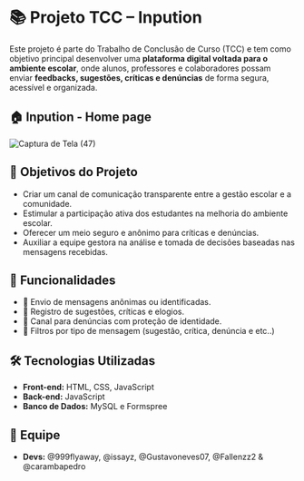 # 📚 Projeto TCC – Inpution

Este projeto é parte do Trabalho de Conclusão de Curso (TCC) e tem como objetivo principal desenvolver uma **plataforma digital voltada para o ambiente escolar**, onde alunos, professores e colaboradores possam enviar **feedbacks, sugestões, críticas e denúncias** de forma segura, acessível e organizada.

## 🏠 Inpution - Home page
![Captura de Tela (47)](https://github.com/user-attachments/assets/2bd69788-ed1b-4c1c-aa08-a942dc1919ca)


## 🎯 Objetivos do Projeto

- Criar um canal de comunicação transparente entre a gestão escolar e a comunidade.
- Estimular a participação ativa dos estudantes na melhoria do ambiente escolar.
- Oferecer um meio seguro e anônimo para críticas e denúncias.
- Auxiliar a equipe gestora na análise e tomada de decisões baseadas nas mensagens recebidas.

## 🔐 Funcionalidades

- 📩 Envio de mensagens anônimas ou identificadas.
- 💬 Registro de sugestões, críticas e elogios.
- 🚨 Canal para denúncias com proteção de identidade.
- 🧩 Filtros por tipo de mensagem (sugestão, crítica, denúncia e etc..)

## 🛠️ Tecnologias Utilizadas

- **Front-end:** HTML, CSS, JavaScript
- **Back-end:** JavaScript
- **Banco de Dados:** MySQL e Formspree

## 🧠 Equipe

- **Devs:** @999flyaway, @issayz, @Gustavoneves07, @Fallenzz2 & @carambapedro
